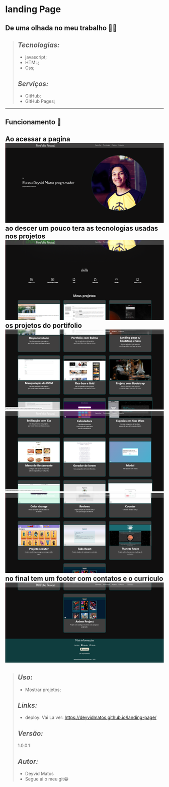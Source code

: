 # landing Page
De uma olhada no meu trabalho 🐱‍🏍
---
> ## *Tecnologias:*
> - javascript;
> - HTML;
> - Css;
> ## *Serviços:*
> - GitHub;
> - GitHub Pages;

---

## Funcionamento 🔎
Ao acessar a pagina
![image](https://github.com/deyvidMatos/landing-page/blob/main/github%20image/home.png)
ao descer um pouco tera as tecnologias usadas nos projetos
![image](https://github.com/deyvidMatos/landing-page/blob/main/github%20image/tecnologias.png)
os projetos do portifolio
![image](https://github.com/deyvidMatos/landing-page/blob/main/github%20image/projetos.png)
![image](https://github.com/deyvidMatos/landing-page/blob/main/github%20image/projetos-2.png)
![image](https://github.com/deyvidMatos/landing-page/blob/main/github%20image/projetos-3.png)
no final tem um footer com contatos e o curriculo
![image](https://github.com/deyvidMatos/landing-page/blob/main/github%20image/contatos.png)
---

> ## *Uso:*
> - Mostrar projetos;
> ## *Links:*
> - deploy: Vai La ver: https://deyvidmatos.github.io/landing-page/ 
> ## *Versão:*
>  1.0.0.1
> ## *Autor:*
> - Deyvid Matos
> - Segue ai o meu git😁
